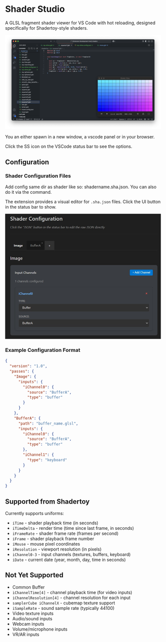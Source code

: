 # Shader Studio

A GLSL fragment shader viewer for VS Code with hot reloading, designed specifically for Shadertoy-style shaders.

![screenshot](https://raw.githubusercontent.com/teaqu/shader-studio/refs/heads/main/assets/screenshot.png)

You an either spawn in a new window, a vscode panel or in your browser.

Click the SS icon on the VSCode status bar to see the options.

## Configuration

### Shader Configuration Files

Add config same dir as shader like so: shadername.sha.json. You can also do it
via the command.

The extension provides a visual editor for `.sha.json` files. Click the UI button
in the status bar to show.

![config screenshot](https://raw.githubusercontent.com/teaqu/shader-studio/refs/heads/main/assets/config-screenshot.jpg)

### Example Configuration Format

```json
{
  "version": "1.0",
  "passes": {
    "Image": {
      "inputs": {
        "iChannel0": {
          "source": "BufferA",
          "type": "buffer"
        }
      }
    },
    "BufferA": {
      "path": "buffer_name.glsl",
      "inputs": {
        "iChannel0": {
          "source": "BufferA",
          "type": "buffer"
        },
        "iChannel1": {
          "type": "keyboard"
        }
      }
    }
  }
}
```

## Supported from Shadertoy

Currently supports uniforms:

- `iTime` - shader playback time (in seconds)
- `iTimeDelta` - render time (time since last frame, in seconds)
- `iFrameRate` - shader frame rate (frames per second)
- `iFrame` - shader playback frame number
- `iMouse` - mouse pixel coordinates
- `iResolution` - viewport resolution (in pixels)
- `iChannel0-3` - input channels (textures, buffers, keyboard)
- `iDate` - current date (year, month, day, time in seconds)

## Not Yet Supported

- Common Buffer
- `iChannelTime[4]` - channel playback time (for video inputs)
- `iChannelResolution[4]` - channel resolution for each input
- `samplerCube iChannelX` - cubemap texture support
- `iSampleRate` - sound sample rate (typically 44100)
- Video texture inputs
- Audio/sound inputs
- Webcam inputs
- Volume/microphone inputs
- VR/AR inputs
